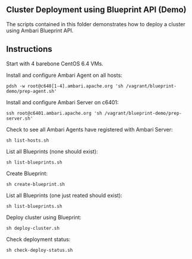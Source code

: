 Cluster Deployment using Blueprint API (Demo)
----
The scripts contained in this folder demonstrates how to deploy a cluster using Ambari Blueprint API.

Instructions
----
Start with 4 barebone CentOS 6.4 VMs.

Install and configure Ambari Agent on all hosts:

    pdsh -w root@c640[1-4].ambari.apache.org 'sh /vagrant/blueprint-demo/prep-agent.sh'

Install and configure Ambari Server on c6401:

    ssh root@c6401.ambari.apache.org 'sh /vagrant/blueprint-demo/prep-server.sh'

Check to see all Ambari Agents have registered with Ambari Server:

    sh list-hosts.sh

List all Blueprints (none should exist):

    sh list-blueprints.sh

Create Blueprint:

    sh create-blueprint.sh

List all Blueprints (one just reated should exist):

    sh list-blueprints.sh

Deploy cluster using Blueprint:

    sh deploy-cluster.sh
    
Check deployment status:

    sh check-deploy-status.sh


